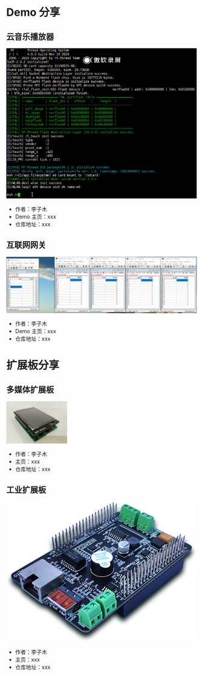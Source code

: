 # Demo 分享

## 云音乐播放器

![](figures/music.gif ':size=500x300 :ignore ')
- 作者：李子木
- Demo 主页：xxx
- 仓库地址：xxx

## 互联网网关

![](figures/modbustcp2rtu.gif ':size=500x300 :ignore ')
- 作者：李子木
- Demo 主页：xxx
- 仓库地址：xxx

# 扩展板分享

## 多媒体扩展板

![](figures/media.png ':size=500x300 :ignore ')
- 作者：李子木
- 主页：xxx
- 仓库地址：xxx

## 工业扩展板

![](figures/Industry-IO.png ':size=500x300 :ignore ')
- 作者：李子木
- 主页：xxx
- 仓库地址：xxx
